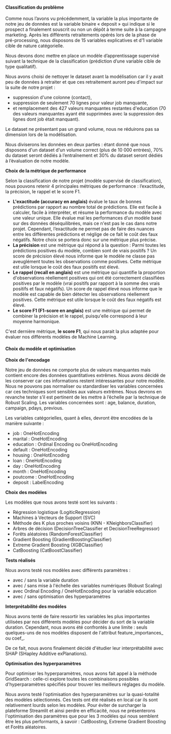 #### Classification du problème

Comme nous l’avons vu précédemment, la variable la plus importante de notre jeu de données est la variable binaire « deposit » qui indique si le prospect a finalement souscrit ou non un dépôt à terme suite à la campagne marketing. Après les différents retraitements opérés lors de la phase de pré-processing, nous disposons de 15 variables explicatives et d’1 variable cible de nature catégorielle.

Nous devons donc mettre en place un modèle d’apprentissage supervisé suivant la technique de la classification (prédiction d’une variable cible de type qualitatif).

Nous avons choisi de nettoyer le dataset avant la modélisation car il y avait peu de données à retraiter et que ces retraitement auront peu d'impact sur la suite de notre projet :
* suppression d'une colonne (contact),
* suppression de seulement 70 lignes pour valeur job manquante,
* et remplacement des 427 valeurs manquantes restantes d'education (70 des valeurs manquantes ayant été supprimées avec la suppression des lignes dont job était manquant).

Le dataset ne présentant pas un grand volume, nous ne réduirons pas sa dimension lors de la modélisation.

Nous diviserons les données en deux parties : étant donné que nous disposons d'un dataset d'un volume correct (plus de 10 000 entrées), 70% du dataset seront dédiés à l’entraînement et 30% du dataset seront dédiés à l’évaluation de notre modèle.

**Choix de la métrique de performance**

Selon la classification de notre projet (modèle supervisé de classification), nous pouvons retenir 4 principales métriques de performance : l’exactitude, la précision, le rappel et le score F1.

* **L'exactitude (accuracy en anglais)** évalue le taux de bonnes prédictions par rapport au nombre total de prédictions. Elle est facile à calculer, facile à interpréter, et résume la performance du modèle avec une valeur unique. Elle évalue mal les performances d’un modèle basé sur des données déséquilibrées, mais ce n'est pas le cas dans notre projet. Cependant, l’exactitude ne permet pas de faire des nuances entre les différentes prédictions et néglige de ce fait le coût des faux négatifs. Notre choix se portera donc sur une métrique plus précise.
* **La précision** est une métrique qui répond à la question : Parmi toutes les prédictions positives du modèle, combien sont de vrais positifs ? Un score de précision élevé nous informe que le modèle ne classe pas aveuglément toutes les observations comme positives. Cette métrique est utile lorsque le coût des faux positifs est élevé.
* **Le rappel (recall en anglais)** est une métrique qui quantifie la proportion d'observations réellement positives qui ont été correctement classifiées positives par le modèle (vrai positifs par rapport à la somme des vrais positifs et faux négatifs). Un score de rappel élevé nous informe que le modèle est capable de bien détecter les observations réellement positives. Cette métrique est utile lorsque le coût des faux négatifs est élevé.
* **Le score F1 (F1-score en anglais)** est une métrique qui permet de combiner la précision et le rappel, puisqu'elle correspond à leur moyenne harmonique.

C'est dernière métrique, **le score F1**, qui nous parait la plus adaptée pour évaluer nos différents modèles de Machine Learning.


#### Choix du modèle et optimisation

**Choix de l'encodage**

Notre jeu de données ne comporte plus de valeurs manquantes mais contient encore des données quantitatives extrêmes. Nous avons décidé de les conserver car ces informations restent intéressantes pour notre modèle. Nous ne pouvons pas normaliser ou standardiser les variables concernées car ces techniques sont sensibles aux valeurs extrêmes. Nous devrons en revanche tester s’il est pertinent de les mettre à l’échelle par la technique de Robust Scaling. Les variables concernées sont : age, balance, duration, campaign, pdays, previous.

Les variables catégorielles, quant à elles, devront être encodées de la manière suivante :
* job : OneHotEncoding
* marital : OneHotEncoding
* education : Ordinal Encoding ou OneHotEncoding
* default : OneHotEncoding
* housing : OneHotEncoding
* loan : OneHotEncoding
* day : OneHotEncoding
* month : OneHotEncoding
* poutcome : OneHotEncoding
* deposit : LabelEncoding

**Choix des modèles**

Les modèles que nous avons testé sont les suivants :
* Régression logistique (LogiticRegression)
* Machines à Vecteurs de Support (SVC)
* Méthode des K plus proches voisins (KNN - KNeighborsClassifier)
* Arbres de décision (DecisionTreeClassifier et DecisionTreeRegressor)
* Forêts aléatoires (RandomForestClassifier)
* Gradient Boosting (GradientBoostingClassifier)
* Extreme Gradient Boosting (XGBClassifier)
* CatBoosting (CatBoostClassifier)

**Tests réalisés**

Nous avons testé nos modèles avec différents paramètres :
* avec / sans la variable duration
* avec / sans mise à l'échelle des variables numériques (Robust Scaling)
* avec Ordinal Encoding / OneHotEncoding pour la variable education
* avec / sans optimisation des hyperparamètres

**Interprétabilité des modèles**

Nous avons tenté de faire ressortir les variables les plus importantes utilisées par nos différents modèles pour décider du sort de la variable duration. Cependant, nous avons été confrontés à une limite : seuls quelques-uns de nos modèles disposent de l'attribut feature_importances_ ou coef_.

De ce fait, nous avons finalement décidé d'étudier leur interprétabilité avec SHAP (SHapley Additive exPlanations).

**Optimisation des hyperparamètres**

Pour optimiser les hyperparamètres, nous avons fait appel à la méthode GridSearch : celle-ci explore toutes les combinaisons possibles d'hyperparamètres spécifiés pour trouver les meilleurs réglages du modèle.

Nous avons testé l'optimisation des hyperparamètres sur la quasi-totalité des modèles sélectionnés. Ces tests ont été réalisés en local car ils sont relativement lourds selon les modèles. Pour éviter de surcharger la plateforme Streamlit et ainsi perdre en efficacité, nous ne présenterons l'optimisation des paramètres que pour les 3 modèles qui nous semblent être les plus performants, à savoir : CatBoosting, Extreme Gradient Boosting et Forêts aléatoires.
